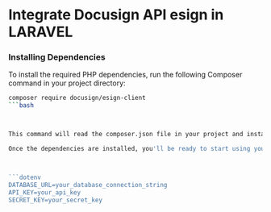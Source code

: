 # Integrate Docusign API esign in LARAVEL

### Installing Dependencies

To install the required PHP dependencies, run the following Composer command in your project directory:

```bash
composer require docusign/esign-client
```bash



This command will read the composer.json file in your project and install the specified packages. Make sure you have Composer installed on your system before running this command. You can download Composer from getcomposer.org.

Once the dependencies are installed, you'll be ready to start using your PHP application.



```dotenv
DATABASE_URL=your_database_connection_string
API_KEY=your_api_key
SECRET_KEY=your_secret_key
